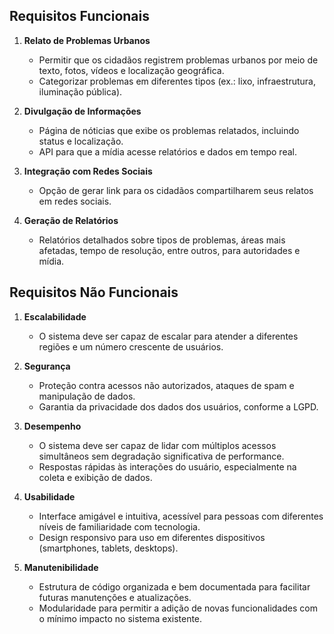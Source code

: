 ## Requisitos Funcionais

1. **Relato de Problemas Urbanos**
   - Permitir que os cidadãos registrem problemas urbanos por meio de texto, fotos, vídeos e localização geográfica.
   - Categorizar problemas em diferentes tipos (ex.: lixo, infraestrutura, iluminação pública).

2. **Divulgação de Informações**
   - Página de nóticias que exibe os problemas relatados, incluindo status e localização.
   - API para que a mídia acesse relatórios e dados em tempo real.

3. **Integração com Redes Sociais**
   - Opção de gerar link para os cidadãos compartilharem seus relatos em redes sociais.

4. **Geração de Relatórios**
   - Relatórios detalhados sobre tipos de problemas, áreas mais afetadas, tempo de resolução, entre outros, para autoridades e mídia.

## Requisitos Não Funcionais

1. **Escalabilidade**
   - O sistema deve ser capaz de escalar para atender a diferentes regiões e um número crescente de usuários.

2. **Segurança**
   - Proteção contra acessos não autorizados, ataques de spam e manipulação de dados.
   - Garantia da privacidade dos dados dos usuários, conforme a LGPD.

3. **Desempenho**
   - O sistema deve ser capaz de lidar com múltiplos acessos simultâneos sem degradação significativa de performance.
   - Respostas rápidas às interações do usuário, especialmente na coleta e exibição de dados.

4. **Usabilidade**
   - Interface amigável e intuitiva, acessível para pessoas com diferentes níveis de familiaridade com tecnologia.
   - Design responsivo para uso em diferentes dispositivos (smartphones, tablets, desktops).

5. **Manutenibilidade**
   - Estrutura de código organizada e bem documentada para facilitar futuras manutenções e atualizações.
   - Modularidade para permitir a adição de novas funcionalidades com o mínimo impacto no sistema existente.

